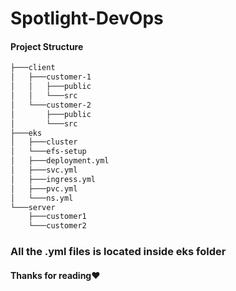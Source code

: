 # Spotlight-DevOps

#### Project Structure
```bash
├───client
│   ├───customer-1
│   │   ├───public
│   │   └───src
│   └───customer-2
│       ├───public
│       └───src
├───eks
│   ├───cluster
│   └───efs-setup
│   ├───deployment.yml
│   ├───svc.yml
│   ├───ingress.yml
│   ├───pvc.yml
│   └───ns.yml
└───server
    ├───customer1
    └───customer2
```
### All the .yml files is located inside eks folder

#### Thanks for reading♥
